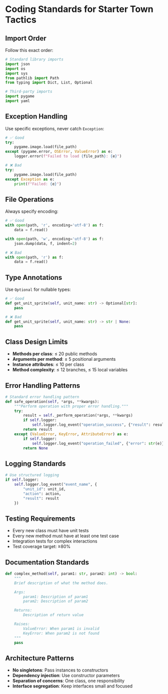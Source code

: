 # Coding Standards for Starter Town Tactics

## Import Order
Follow this exact order:
```python
# Standard library imports
import json
import os
import sys
from pathlib import Path
from typing import Dict, List, Optional

# Third-party imports
import pygame
import yaml
```

## Exception Handling
Use specific exceptions, never catch `Exception`:
```python
# ✅ Good
try:
    pygame.image.load(file_path)
except (pygame.error, OSError, ValueError) as e:
    logger.error(f"Failed to load {file_path}: {e}")

# ❌ Bad
try:
    pygame.image.load(file_path)
except Exception as e:
    print(f"Failed: {e}")
```

## File Operations
Always specify encoding:
```python
# ✅ Good
with open(path, 'r', encoding='utf-8') as f:
    data = f.read()

with open(path, 'w', encoding='utf-8') as f:
    json.dump(data, f, indent=2)

# ❌ Bad
with open(path, 'r') as f:
    data = f.read()
```

## Type Annotations
Use `Optional` for nullable types:
```python
# ✅ Good
def get_unit_sprite(self, unit_name: str) -> Optional[str]:
    pass

# ❌ Bad
def get_unit_sprite(self, unit_name: str) -> str | None:
    pass
```

## Class Design Limits
- **Methods per class**: ≤ 20 public methods
- **Arguments per method**: ≤ 5 positional arguments
- **Instance attributes**: ≤ 10 per class
- **Method complexity**: ≤ 12 branches, ≤ 15 local variables

## Error Handling Patterns
```python
# Standard error handling pattern
def safe_operation(self, *args, **kwargs):
    """Perform operation with proper error handling."""
    try:
        result = self._perform_operation(*args, **kwargs)
        if self.logger:
            self.logger.log_event("operation_success", {"result": result})
        return result
    except (ValueError, KeyError, AttributeError) as e:
        if self.logger:
            self.logger.log_event("operation_failed", {"error": str(e)})
        return None
```

## Logging Standards
```python
# Use structured logging
if self.logger:
    self.logger.log_event("event_name", {
        "unit_id": unit_id,
        "action": action,
        "result": result
    })
```

## Testing Requirements
- Every new class must have unit tests
- Every new method must have at least one test case
- Integration tests for complex interactions
- Test coverage target: ≥80%

## Documentation Standards
```python
def complex_method(self, param1: str, param2: int) -> bool:
    """
    Brief description of what the method does.

    Args:
        param1: Description of param1
        param2: Description of param2

    Returns:
        Description of return value

    Raises:
        ValueError: When param1 is invalid
        KeyError: When param2 is not found
    """
    pass
```

## Architecture Patterns
- **No singletons**: Pass instances to constructors
- **Dependency injection**: Use constructor parameters
- **Separation of concerns**: One class, one responsibility
- **Interface segregation**: Keep interfaces small and focused
